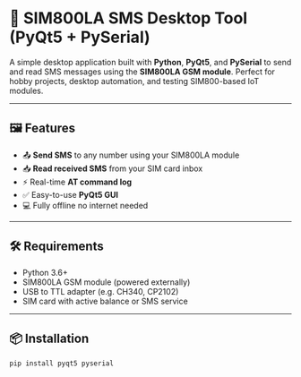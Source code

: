 # 📱 SIM800LA SMS Desktop Tool (PyQt5 + PySerial)

A simple desktop application built with **Python**, **PyQt5**, and **PySerial** to send and read SMS messages using the **SIM800LA GSM module**. Perfect for hobby projects, desktop automation, and testing SIM800-based IoT modules.

---

## 🖼️ Features

- 📤 **Send SMS** to any number using your SIM800LA module
- 📥 **Read received SMS** from your SIM card inbox
- ⚡ Real-time **AT command log**
- ✅ Easy-to-use **PyQt5 GUI**
- 💻 Fully offline no internet needed

---

## 🛠️ Requirements

- Python 3.6+
- SIM800LA GSM module (powered externally)
- USB to TTL adapter (e.g. CH340, CP2102)
- SIM card with active balance or SMS service

---

## 📦 Installation

```bash
pip install pyqt5 pyserial
